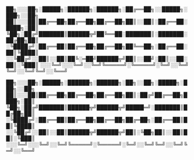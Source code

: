 ██╗░░░██╗░█████╗░██████╗░██████╗░██╔══██╗░░█████╗░███╗░░██╗
██║░░░██║██╔══██╗██╔══██╗██╔══██╗██║░░██║░██╔══██░████╗░██║
╚██╗░██╔╝███████║██████╦╝██╚══██░███████║░███████░██╔██╗██║
░╚████╔╝░██╔══██║██╔══██╗██╔══██╗██╚══██╗░██╔══██░██║╚████║
░░╚██╔╝░░██║░░██║██╚░═██╝██████╦╝██║░░██╝░██║░░██░██║░╚███║
░░░╚═╝░░░╚═╝░░╚═╝╚═════╝░╚═════╝░╚═╝░░╚═╝ ╚═╝░░╚═╝╚═╝░░╚══╝


██╗░░░██╗░█████╗░██████╗░██████╗░██╗░░██╗░█████╗░███╗░░██╗
██║░░░██║██╔══██╗██╔══██╗██╔══██╗██║░██╔╝██╔══██╗████╗░██║
╚██╗░██╔╝███████║██████╦╝██████╦╝█████═╝░███████║██╔██╗██║
░╚████╔╝░██╔══██║██╔══██╗██╔══██╗██╔═██╗░██╔══██║██║╚████║
░░╚██╔╝░░██║░░██║██████╦╝██████╦╝██║░╚██╗██║░░██║██║░╚███║
░░░╚═╝░░░╚═╝░░╚═╝╚═════╝░╚═════╝░╚═╝░░╚═╝╚═╝░░╚═╝╚═╝░░╚══╝
